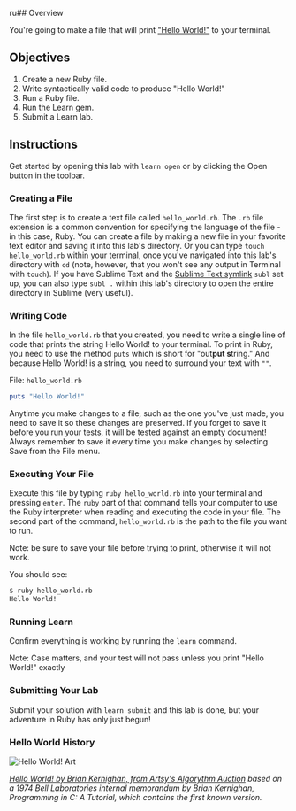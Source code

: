 ru## Overview

You're going to make a file that will print ["Hello World!"](http://en.wikipedia.org/wiki/%22Hello,_World!%22_program) to your terminal.

## Objectives

1. Create a new Ruby file.
2. Write syntactically valid code to produce "Hello World!"
3. Run a Ruby file.
4. Run the Learn gem.
5. Submit a Learn lab.

## Instructions

Get started by opening this lab with `learn open` or by clicking the Open button in the toolbar.

### Creating a File

The first step is to create a text file called `hello_world.rb`. The `.rb` file extension is a common convention for specifying the language of the file - in this case, Ruby. You can create a file by making a new file in your favorite text editor and saving it into this lab's directory. Or you can type `touch hello_world.rb` within your terminal, once you've navigated into this lab's directory with `cd` (note, however, that you won't see any output in Terminal with `touch`). If you have Sublime Text and the [Sublime Text symlink](http://olivierlacan.com/posts/launch-sublime-text-3-from-the-command-line/) `subl` set up, you can also type `subl .` within this lab's directory to open the entire directory in Sublime (very useful).

### Writing Code

In the file `hello_world.rb` that you created, you need to write a single line of code that prints the string Hello World! to your terminal. To print in Ruby, you need to use the method `puts` which is short for "out**put s**tring." And because Hello World! is a string, you need to surround your text with `""`.

File: `hello_world.rb`
```ruby
puts "Hello World!"
```

Anytime you make changes to a file, such as the one you've just made, you need to save it so these changes are preserved. If you forget to save it before you run your tests, it will be tested against an empty document! Always remember to save it every time you make changes by selecting Save from the File menu.

### Executing Your File

Execute this file by typing `ruby hello_world.rb` into your terminal and pressing `enter`. The `ruby` part of that command tells your computer to use the Ruby interpreter when reading and executing the code in your file. The second part of the command, `hello_world.rb` is the path to the file you want to run.

Note: be sure to save your file before trying to print, otherwise it will not work.

You should see:

```bash
$ ruby hello_world.rb
Hello World!
```

### Running Learn

Confirm everything is working by running the `learn` command.

Note: Case matters, and your test will not pass unless you print "Hello World!" exactly

### Submitting Your Lab

Submit your solution with `learn submit` and this lab is done, but your adventure in Ruby has only just begun!

### Hello World History

![Hello World! Art](https://d32dm0rphc51dk.cloudfront.net/b6JQ66-0nHij79irJT-Pdg/large.jpg)

_[Hello World! by Brian Kernighan, from Artsy's Algorythm Auction](https://www.artsy.net/artwork/brian-kernighan-hello-world) based on a 1974 Bell Laboratories internal memorandum by Brian Kernighan, Programming in C: A Tutorial, which contains the first known version._

